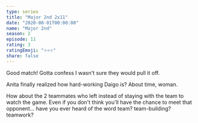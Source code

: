 ```yaml
---
type: series
title: "Major 2nd 2x11"
date: "2020-08-01T00:00:00"
name: "Major 2nd"
season: 2
episode: 11
rating: 3
ratingEmoji: "⭐️⭐️⭐️"
share: false
---
```


Good match! Gotta confess I wasn't sure they would pull it off.

Anita finally realized how hard-working Daigo is? About time, woman.

How about the 2 teammates who left instead of staying with the team to watch the game. Even if you don't think you'll have the chance to meet that opponent... have you ever heard of the word team? team-building? teamwork?
